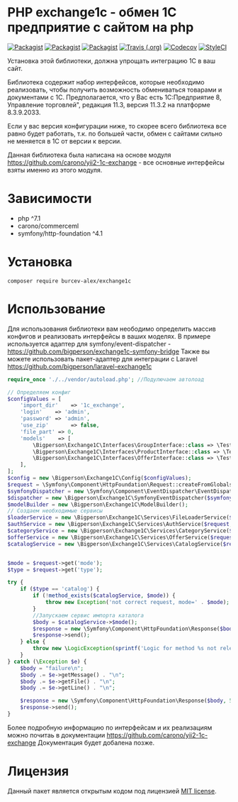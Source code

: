 # PHP exchange1c - обмен 1С предприятие с сайтом на php
[![Packagist](https://img.shields.io/packagist/l/bigperson/exchange1c.svg?style=flat-square)](LICENSE)
[![Packagist](https://img.shields.io/packagist/dt/bigperson/exchange1c.svg?style=flat-square)](https://packagist.org/packages/bigperson/exchange1c)
[![Packagist](https://img.shields.io/packagist/v/bigperson/exchange1c.svg?style=flat-square)](https://packagist.org/packages/bigperson/exchange1c)
[![Travis (.org)](https://img.shields.io/travis/bigperson/exchange1c.svg?style=flat-square)](https://travis-ci.org/bigperson/exchange1c)
[![Codecov](https://img.shields.io/codecov/c/github/bigperson/exchange1c.svg?style=flat-square)](https://codecov.io/gh/bigperson/exchange1c)
[![StyleCI](https://github.styleci.io/repos/153751681/shield?branch=master)](https://github.styleci.io/repos/153751681)




Установка этой библиотеки, должна упрощать интеграцию 1С в ваш сайт.

Библиотека содержит набор интерфейсов, которые необходимо реализовать, чтобы получить возможность обмениваться товарами и документами с 1С. Предполагается, что у Вас есть 1С:Предприятие 8, Управление торговлей", редакция 11.3, версия 11.3.2 на платформе 8.3.9.2033. 

Если у вас версия конфигурации ниже, то скорее всего библиотека все равно будет работать, т.к. по большей части, обмен с сайтами сильно не меняется в 1С от версии к версии.

Данная библиотека была написана на основе модуля https://github.com/carono/yii2-1c-exchange - все основные интерфейсы взяты именно из этого модуля.

# Зависимости
* php ^7.1
* carono/commerceml
* symfony/http-foundation ^4.1

# Установка
`composer require burcev-alex/exchange1c`

# Использование
Для использования библиотеки вам неободимо определить массив конфигов и реализовать интерфейсы в ваших моделях.
В примере используется адаптер для symfony/event-dispatcher - https://github.com/bigperson/exchange1c-symfony-bridge
Также вы можете использовать пакет-адаптер для интеграции с Laravel https://github.com/bigperson/laravel-exchange1c

```php
require_once './../vendor/autoload.php'; //Подулючаем автолоад

// Определяем конфиг
$configValues = [
    'import_dir'    => '1c_exchange',
    'login'    => 'admin',
    'password' => 'admin',
    'use_zip'       => false,
    'file_part' => 0,
    'models'    => [
        \Bigperson\Exchange1C\Interfaces\GroupInterface::class => \Tests\Models\GroupTestModel::class,
        \Bigperson\Exchange1C\Interfaces\ProductInterface::class => \Tests\Models\ProductTestModel::class,
        \Bigperson\Exchange1C\Interfaces\OfferInterface::class => \Tests\Models\OfferTestModel::class,
    ],
];
$config = new \Bigperson\Exchange1C\Config($configValues);
$request = \Symfony\Component\HttpFoundation\Request::createFromGlobals();
$symfonyDispatcher = new \Symfony\Component\EventDispatcher\EventDispatcher();
$dispatcher = new \Bigperson\Exchange1C\SymfonyEventDispatcher($symfonyDispatcher);
$modelBuilder = new \Bigperson\Exchange1C\ModelBuilder();
// Создаем необходимые сервисы
$loaderService = new \Bigperson\Exchange1C\Services\FileLoaderService($request, $config);
$authService = new \Bigperson\Exchange1C\Services\AuthService($request, $config);
$categoryService = new \Bigperson\Exchange1C\Services\CategoryService($request, $config, $dispatcher, $modelBuilder);
$offerService = new \Bigperson\Exchange1C\Services\OfferService($request, $config, $dispatcher, $modelBuilder);
$catalogService = new \Bigperson\Exchange1C\Services\CatalogService($request, $config, $authService, $loaderService, $categoryService, $offerService);


$mode = $request->get('mode');
$type = $request->get('type');

try {
    if ($type == 'catalog') {
        if (!method_exists($catalogService, $mode)) {
            throw new Exception('not correct request, mode=' . $mode);
        }
        //Запускаем сервис импорта каталога
        $body = $catalogService->$mode();
        $response = new \Symfony\Component\HttpFoundation\Response($body, 200, ['Content-Type', 'text/plain']);
        $response->send();
    } else {
        throw new \LogicException(sprintf('Logic for method %s not released', $type));
    }
} catch (\Exception $e) {
    $body = "failure\n";
    $body .= $e->getMessage() . "\n";
    $body .= $e->getFile() . "\n";
    $body .= $e->getLine() . "\n";

    $response = new \Symfony\Component\HttpFoundation\Response($body, 500, ['Content-Type', 'text/plain']);
    $response->send();
}
```

Более подробную информацию по интерфейсам и их реализациям можно почитаь в документации https://github.com/carono/yii2-1c-exchange
Документация будет добалена позже.

# Лицензия
Данный пакет является открытым кодом под лицензией [MIT license](LICENSE).




